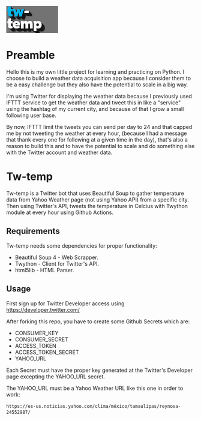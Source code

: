 [![](./img/logo.jpg "tw-temp")](#)

# Preamble

Hello this is my own little project for learning and practicing on Python. I choose to build a weather data acquisition app because I consider them to be a easy challenge but they also have the potential to scale in a big way.

I'm using Twitter for displaying the weather data because I previously used IFTTT service to get the weather data and tweet this in like a "service" using the hashtag of my current city, and because of that I grow a small following user base. 

By now, IFTTT limit the tweets you can send per day to 24 and that capped me by not tweeting the weather at every hour, (because I had a message that thank every one for following at a given time in the day), that's also a reason to build this and to have the potential to scale and do something else with the Twitter account and weather data.

# Tw-temp

Tw-temp is a Twitter bot that uses Beautiful Soup to gather temperature data from Yahoo Weather page (not using Yahoo API) from a specific city. Then using Twitter's API, tweets the temperature in Celcius with Twython module at every hour using Github Actions.


## Requirements

Tw-temp needs some dependencies for proper functionality:

- Beautiful Soup 4 - Web Scrapper.
- Twython - Client for Twitter's API.
- html5lib - HTML Parser.

## Usage

First sign up for Twitter Developer access using https://developer.twitter.com/

After forking this repo, you have to create some Github Secrets which are:

- CONSUMER_KEY
- CONSUMER_SECRET
- ACCESS_TOKEN
- ACCESS_TOKEN_SECRET
- YAHOO_URL

Each Secret must have the proper key generated at the Twitter's Developer page excepting the YAHOO_URL secret.

The YAHOO_URL must be a Yahoo Weather URL like this one in order to work: 

```
https://es-us.noticias.yahoo.com/clima/méxico/tamaulipas/reynosa-24552987/
```

